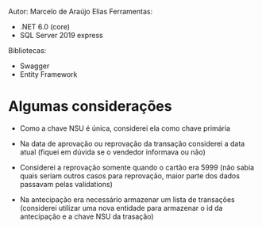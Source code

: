 Autor: Marcelo de Araújo Elias
Ferramentas: 
- .NET 6.0 (core)
- SQL Server 2019 express

Bibliotecas:
- Swagger
- Entity Framework

# Algumas considerações

- Como a chave NSU é única, considerei ela como chave primária

- Na data de aprovação ou reprovação da transação considerei a data atual (fiquei em dúvida se o vendedor informava ou não)

- Considerei a reprovação somente quando o cartão era 5999 (não sabia quais seriam outros casos para reprovação, maior parte dos dados passavam pelas validations)

- Na antecipação era necessário armazenar um lista de transações (considerei utilizar uma nova entidade para armazenar o id da antecipação e a chave NSU da trasação)
